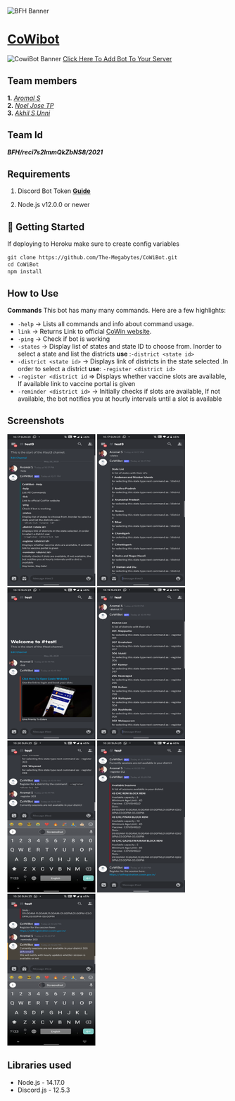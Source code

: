 ![BFH Banner](https://trello-attachments.s3.amazonaws.com/542e9c6316504d5797afbfb9/542e9c6316504d5797afbfc1/39dee8d993841943b5723510ce663233/Frame_19.png)
# [CoWibot](https://discord.com/api/oauth2/authorize?client_id=843349115609415701&permissions=2148005952&scope=bot) 
![CowiBot Banner](https://www.linkpicture.com/q/CoWiBot.png)
[Click Here To Add Bot To Your Server](https://discord.com/api/oauth2/authorize?client_id=843349115609415701&permissions=2148005952&scope=bot)
## Team members
**1.** [*Aromal S*](https://github.com/aromalsanthosh)<br>
**2.** [*Noel Jose TP*](https://github.com/noel-jose)<br>
**3.** [*Akhil S Unni*](https://github.com/AKHILSUNNI)<br>
## Team Id
***BFH/reci7s2lmmQkZbNS8/2021***
## Requirements

1. Discord Bot Token **[Guide](https://discordjs.guide/preparations/setting-up-a-bot-application.html#creating-your-bot)**

2. Node.js v12.0.0 or newer

## 🚀 Getting Started

If deploying to Heroku make sure to create config variables
```
git clone https://github.com/The-Megabytes/CoWiBot.git
cd CoWiBot
npm install
```
## How to Use
**Commands**
This bot has many many commands. Here are a few highlights:

- `-help` -> Lists all commands and info about command usage.
- `link` -> Returns Link to official [CoWin website](https://www.cowin.gov.in/home).
- `-ping` -> Check if bot is working
- `-states` -> Display list of states and state ID to choose from. Inorder to select a state and list the districts **use** :``-district <state id>``
- `-district <state id>` -> Displays link of districts in the state selected .In order to select a district **use**: `-register <district id>`
- `-register <district id` => Displays whether vaccine slots are available, If available link to vaccine portal is given
- `-reminder <district id>` -> Initially checks if slots are available, If not available, the bot notifies you at hourly intervals until a slot is available
## Screenshots

<div float="left">
    <img src="images/web_1.png"  width="200" height="345">
    <img src="images/web_2.png" width="200" height="345">
    <img src="images/web_3.png" width="200" height="345">
    <img src="images/web_4.png" width="200" height="345">
</div>

<div float="left">
    <img src="images/web_5.png"  width="200" height="345">
    <img src="images/web_6.png" width="200" height="345">
    <img src="images/web_7.png" width="200" height="345">
</div>



## Libraries used

-   Node.js - 14.17.0
-   Discord.js - 12.5.3
